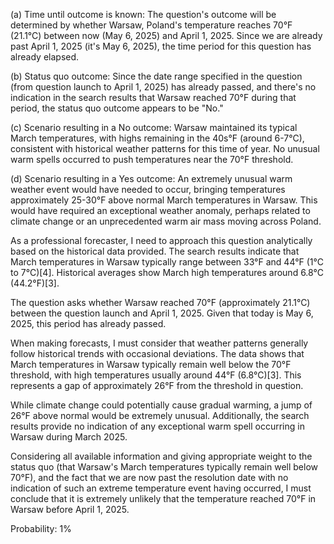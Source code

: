 (a) Time until outcome is known: The question's outcome will be determined by whether Warsaw, Poland's temperature reaches 70°F (21.1°C) between now (May 6, 2025) and April 1, 2025. Since we are already past April 1, 2025 (it's May 6, 2025), the time period for this question has already elapsed.

(b) Status quo outcome: Since the date range specified in the question (from question launch to April 1, 2025) has already passed, and there's no indication in the search results that Warsaw reached 70°F during that period, the status quo outcome appears to be "No."

(c) Scenario resulting in a No outcome: Warsaw maintained its typical March temperatures, with highs remaining in the 40s°F (around 6-7°C), consistent with historical weather patterns for this time of year. No unusual warm spells occurred to push temperatures near the 70°F threshold.

(d) Scenario resulting in a Yes outcome: An extremely unusual warm weather event would have needed to occur, bringing temperatures approximately 25-30°F above normal March temperatures in Warsaw. This would have required an exceptional weather anomaly, perhaps related to climate change or an unprecedented warm air mass moving across Poland.

As a professional forecaster, I need to approach this question analytically based on the historical data provided. The search results indicate that March temperatures in Warsaw typically range between 33°F and 44°F (1°C to 7°C)[4]. Historical averages show March high temperatures around 6.8°C (44.2°F)[3]. 

The question asks whether Warsaw reached 70°F (approximately 21.1°C) between the question launch and April 1, 2025. Given that today is May 6, 2025, this period has already passed. 

When making forecasts, I must consider that weather patterns generally follow historical trends with occasional deviations. The data shows that March temperatures in Warsaw typically remain well below the 70°F threshold, with high temperatures usually around 44°F (6.8°C)[3]. This represents a gap of approximately 26°F from the threshold in question.

While climate change could potentially cause gradual warming, a jump of 26°F above normal would be extremely unusual. Additionally, the search results provide no indication of any exceptional warm spell occurring in Warsaw during March 2025.

Considering all available information and giving appropriate weight to the status quo (that Warsaw's March temperatures typically remain well below 70°F), and the fact that we are now past the resolution date with no indication of such an extreme temperature event having occurred, I must conclude that it is extremely unlikely that the temperature reached 70°F in Warsaw before April 1, 2025.

Probability: 1%